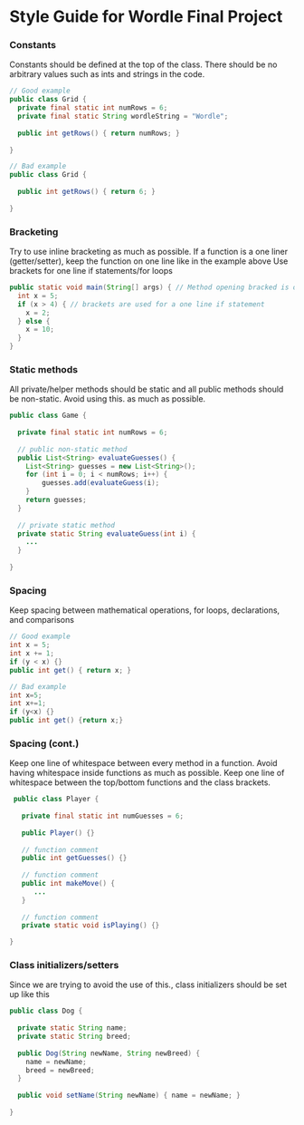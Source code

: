 # Style Guide for Wordle Final Project

### Constants
Constants should be defined at the top of the class. There should be no arbitrary values such as ints and strings in the code.

```java
// Good example
public class Grid {
  private final static int numRows = 6;
  private final static String wordleString = "Wordle";
  
  public int getRows() { return numRows; }
  
}
```

```java
// Bad example
public class Grid {
  
  public int getRows() { return 6; }
  
}
```

### Bracketing
Try to use inline bracketing as much as possible. If a function is a one liner (getter/setter), keep the function on one line like in the example above
Use brackets for one line if statements/for loops

```java
public static void main(String[] args) { // Method opening bracked is on same line
  int x = 5;
  if (x > 4) { // brackets are used for a one line if statement
    x = 2;
  } else {
    x = 10;
  }
}
```

### Static methods
All private/helper methods should be static and all public methods should be non-static. Avoid using this.<variable> as much as possible.

```java
public class Game {
  
  private final static int numRows = 6;
  
  // public non-static method
  public List<String> evaluateGuesses() {
    List<String> guesses = new List<String>();
    for (int i = 0; i < numRows; i++) {
        guesses.add(evaluateGuess(i);
    }
    return guesses;
  }
  
  // private static method
  private static String evaluateGuess(int i) {
    ...
  }
  
}
```

### Spacing
Keep spacing between mathematical operations, for loops, declarations, and comparisons

```java
// Good example
int x = 5;
int x += 1;
if (y < x) {}
public int get() { return x; }
```

```java
// Bad example
int x=5;
int x+=1;
if (y<x) {}
public int get() {return x;}
```

### Spacing (cont.)
Keep one line of whitespace between every method in a function.
Avoid having whitespace inside functions as much as possible.
Keep one line of whitespace between the top/bottom functions and the class brackets.
         
```java        
 public class Player {
         
   private final static int numGuesses = 6;
         
   public Player() {}
   
   // function comment
   public int getGuesses() {}
         
   // function comment      
   public int makeMove() {
      ...
   }
       
   // function comment      
   private static void isPlaying() {}

}
``` 
   
### Class initializers/setters
Since we are trying to avoid the use of this.<varaible>, class initializers should be set up like this
  
```java
public class Dog {
  
  private static String name;
  private static String breed;
  
  public Dog(String newName, String newBreed) {
    name = newName;
    breed = newBreed;
  }
  
  public void setName(String newName) { name = newName; }
 
}
```
